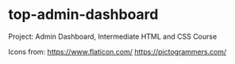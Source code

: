 # top-admin-dashboard
Project: Admin Dashboard, Intermediate HTML and CSS Course

Icons from:
https://www.flaticon.com/
https://pictogrammers.com/